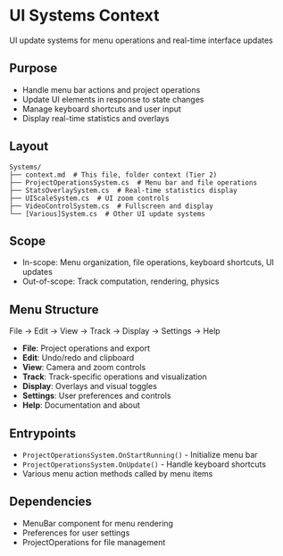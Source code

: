 # UI Systems Context

UI update systems for menu operations and real-time interface updates

## Purpose

- Handle menu bar actions and project operations
- Update UI elements in response to state changes
- Manage keyboard shortcuts and user input
- Display real-time statistics and overlays

## Layout

```
Systems/
├── context.md  # This file, folder context (Tier 2)
├── ProjectOperationsSystem.cs  # Menu bar and file operations
├── StatsOverlaySystem.cs  # Real-time statistics display
├── UIScaleSystem.cs  # UI zoom controls
├── VideoControlSystem.cs  # Fullscreen and display
└── [Various]System.cs  # Other UI update systems
```

## Scope

- In-scope: Menu organization, file operations, keyboard shortcuts, UI updates
- Out-of-scope: Track computation, rendering, physics

## Menu Structure

File → Edit → View → Track → Display → Settings → Help

- **File**: Project operations and export
- **Edit**: Undo/redo and clipboard
- **View**: Camera and zoom controls
- **Track**: Track-specific operations and visualization
- **Display**: Overlays and visual toggles
- **Settings**: User preferences and controls
- **Help**: Documentation and about

## Entrypoints

- `ProjectOperationsSystem.OnStartRunning()` - Initialize menu bar
- `ProjectOperationsSystem.OnUpdate()` - Handle keyboard shortcuts
- Various menu action methods called by menu items

## Dependencies

- MenuBar component for menu rendering
- Preferences for user settings
- ProjectOperations for file management